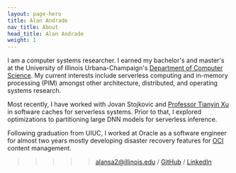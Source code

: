 ```yaml
---
layout: page-hero
title: Alan Andrade
nav_title: About
head_title: Alan Andrade
weight: 1
---
```


I am a computer systems researcher. I earned my bachelor's and master's at the University of Illinois Urbana-Champaign's [Department of Computer Science](https://siebelschool.illinois.edu/). My current interests include serverless computing and in-memory processing (PIM) amongst other architecture, distributed, and operating systems research.

Most recently, I have worked with Jovan Stojkovic and [Professor Tianyin Xu](https://tianyin.github.io/) in software caches for serverless systems. Prior to that, I explored optimizations to partitioning large DNN models for serverless inference. 

Following graduation from UIUC, I worked at Oracle as a software engineer for almost two years mostly developing disaster recovery features for [OCI](https://www.oracle.com/cloud/) content management.



> > > > >alansa2@illinois.edu / [GitHub](https://github.com/Alan-S-Andrade) / [LinkedIn](https://www.linkedin.com/in/alan-s-andrade/)